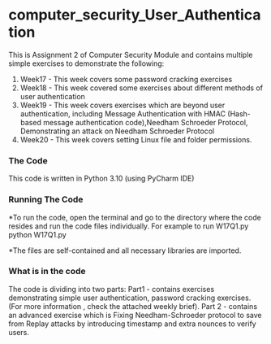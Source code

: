 # computer_security_User_Authentication
This is Assignment 2 of Computer Security Module and contains multiple simple exercises to demonstrate the following:
1. Week17 - This week covers some password cracking exercises
2. Week18 - This week covered some exercises about different methods of user authentication
3. Week19 - This week covers exercises which are beyond user authentication, including Message Authentication with HMAC (Hash-based message          authentication code),Needham Schroeder Protocol, Demonstrating an attack on Needham Schroeder Protocol
4. Week20 - This week covers setting Linux file and folder permissions.

### The Code

This code is written in Python 3.10 (using PyCharm IDE)

### Running The Code
*To run the code, open the terminal and go to the directory where the code resides and run the code files individually.
For example to run W17Q1.py
 python W17Q1.py


*The files are self-contained and all necessary libraries are imported.


### What is in the code
The code is dividing into two parts:
Part1 - contains exercises demonstrating simple user authentication, password cracking exercises. (For more information , check the attached weekly brief).
Part 2 - contains an advanced exercise which is Fixing Needham-Schroeder protocol to save from Replay attacks by introducing timestamp and extra nounces to verify users.


